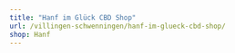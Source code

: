 ```yaml
---
title: "Hanf im Glück CBD Shop"
url: /villingen-schwenningen/hanf-im-glueck-cbd-shop/
shop: Hanf
---
```

